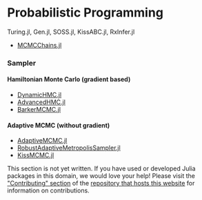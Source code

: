 # Probabilistic Programming
Turing.jl, Gen.jl, SOSS.jl, KissABC.jl, RxInfer.jl

- [MCMCChains.jl](https://github.com/TuringLang/MCMCChains.jl)

### Sampler
#### Hamiltonian Monte Carlo (gradient based)

- [DynamicHMC.jl](https://github.com/tpapp/DynamicHMC.jl)
- [AdvancedHMC.jl](https://github.com/TuringLang/AdvancedHMC.jl)
- [BarkerMCMC.jl](https://github.com/scheidan/BarkerMCMC.jl)

#### Adaptive MCMC (without gradient)

- [AdaptiveMCMC.jl](https://github.com/mvihola/AdaptiveMCMC.jl)
- [RobustAdaptiveMetropolisSampler.jl](https://github.com/anthofflab/RobustAdaptiveMetropolisSampler.jl)
- [KissMCMC.jl](https://github.com/mauro3/KissMCMC.jl)

This section is not yet written. If you have used or developed Julia packages in this domain, we would love your help! Please visit the ["Contributing" section](https://github.com/JuliaPackageComparisons/JuliaPackageComparisons.github.io#contributing) of the [repository that hosts this website](https://github.com/JuliaPackageComparisons/JuliaPackageComparisons.github.io) for information on contributions.